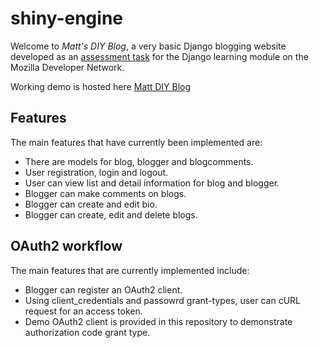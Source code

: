 # shiny-engine
<p>Welcome to <em>Matt's DIY Blog</em>, a very basic Django blogging website developed as an <a href="https://developer.mozilla.org/en-US/docs/Learn/Server-side/Django/django_assessment_blog">assessment task</a> for the Django learning module on the Mozilla Developer Network.</p>

<p>Working demo is hosted here <a href="https://matt-diy-blog.herokuapp.com/diy/">Matt DIY Blog<a/>

<h2>Features</h2>
The main features that have currently been implemented are:

<ul>
  <li>There are models for blog, blogger and blogcomments.</li>
  <li>User registration, login and logout.</li>
  <li>User can view list and detail information for blog and blogger.</li>
   <li>Blogger can make comments on blogs.</li>
  <li>Blogger can create and edit bio.</li>
  <li>Blogger can create, edit and delete blogs.</li>
</ul>

<h2>OAuth2 workflow</h2>
The main features that are currently implemented include:

<ul>
  <li>Blogger can register an OAuth2 client.</li>
  <li>Using client_credentials and passowrd grant-types, user can cURL request for an access token.</li>
  <li>Demo OAuth2 client is provided in this repository to demonstrate authorization code grant type.</li>
</ul>
